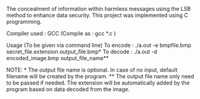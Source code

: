 The concealment of information within harmless messages using the LSB method to enhance data security. 
This project was implemented using C programming.

Compiler used : GCC (Compile as : gcc *.c )

Usage (To be given via command line)
To encode : ./a.out -e bmpfile.bmp secret_file.extension output_file.bmp*
To decode : ./a.out -d encoded_image.bmp output_file_name**

NOTE: * The output file name is optional. In case of no input, default filename will be created by the program.
** The output file name only need to be passed if needed. The extension will be automatically added by the
program based on data decoded from the image.

